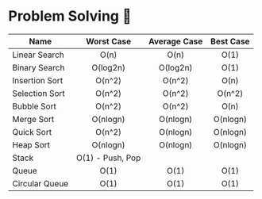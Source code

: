 # Problem Solving 🚀
| Name           | Worst Case    | Average Case  | Best Case     |
| -------------- |:-------------:|:-------------:|:-------------:|
| Linear Search  | O(n)          | O(n)          | O(1)          |
| Binary Search  | O(log2n)      | O(log2n)      | O(1)          |
| Insertion Sort | O(n^2)        | O(n^2)        | O(n)          |
| Selection Sort | O(n^2)        | O(n^2)        | O(n^2)        |
| Bubble Sort    | O(n^2)        | O(n^2)        | O(n)          |
| Merge Sort     | O(nlogn)      | O(nlogn)      | O(nlogn)      |
| Quick Sort     | O(n^2)        | O(nlogn)      | O(nlogn)      |
| Heap Sort      | O(nlogn)      | O(nlogn)      | O(nlogn)      |
| Stack          | O(1) - Push, Pop            |
| Queue          | O(1)          | O(1)          | O(1)          |
| Circular Queue | O(1)          | O(1)          | O(1)          |
